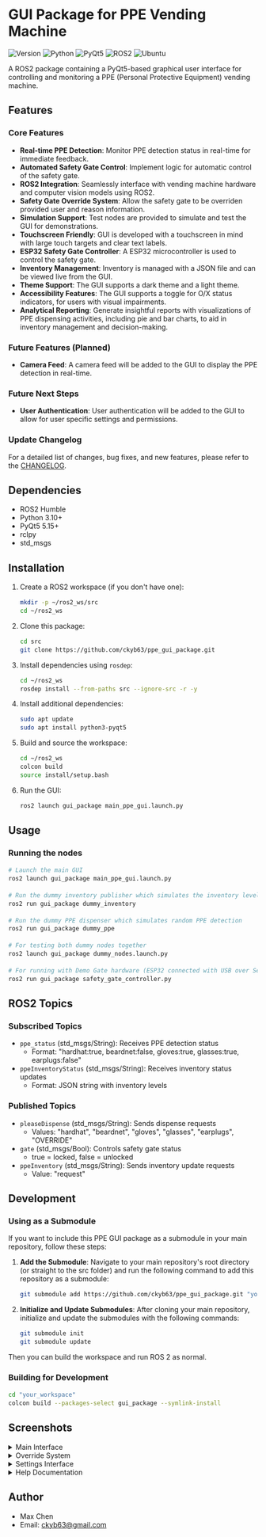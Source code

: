 # GUI Package for PPE Vending Machine

![Version](https://img.shields.io/badge/Version-0.7.3-blue)
![Python](https://img.shields.io/badge/Python-3.10%2B-blue?logo=python&logoColor=white)
![PyQt5](https://img.shields.io/badge/PyQt5-5.15%2B-blue?logo=qt&logoColor=white)
![ROS2](https://img.shields.io/badge/ROS2-Humble-orange?logo=ros&logoColor=white)
![Ubuntu](https://img.shields.io/badge/Ubuntu-22.04-orange?logo=ubuntu&logoColor=white)

A ROS2 package containing a PyQt5-based graphical user interface for controlling and monitoring a PPE (Personal Protective Equipment) vending machine.

## Features

### Core Features
- **Real-time PPE Detection**: Monitor PPE detection status in real-time for immediate feedback.
- **Automated Safety Gate Control**: Implement logic for automatic control of the safety gate.
- **ROS2 Integration**: Seamlessly interface with vending machine hardware and computer vision models using ROS2.
- **Safety Gate Override System**: Allow the safety gate to be overriden provided user and reason information.
- **Simulation Support**: Test nodes are provided to simulate and test the GUI for demonstrations.
- **Touchscreen Friendly**: GUI is developed with a touchscreen in mind with large touch targets and clear text labels.
- **ESP32 Safety Gate Controller**: A ESP32 microcontroller is used to control the safety gate.
- **Inventory Management**: Inventory is managed with a JSON file and can be viewed live from the GUI.
- **Theme Support**: The GUI supports a dark theme and a light theme.
- **Accessibility Features**: The GUI supports a toggle for O/X status indicators, for users with visual impairments.
- **Analytical Reporting**: Generate insightful reports with visualizations of PPE dispensing activities, including pie and bar charts, to aid in inventory management and decision-making.

### Future Features (Planned)
- **Camera Feed**: A camera feed will be added to the GUI to display the PPE detection in real-time.

### Future Next Steps
- **User Authentication**: User authentication will be added to the GUI to allow for user specific settings and permissions.

### Update Changelog
For a detailed list of changes, bug fixes, and new features, please refer to the [CHANGELOG](CHANGELOG.md).

## Dependencies

- ROS2 Humble
- Python 3.10+
- PyQt5 5.15+
- rclpy
- std_msgs

## Installation

1. Create a ROS2 workspace (if you don't have one):
    ```bash
    mkdir -p ~/ros2_ws/src
    cd ~/ros2_ws
    ```

2. Clone this package:
    ```bash
    cd src
    git clone https://github.com/ckyb63/ppe_gui_package.git
    ```

3. Install dependencies using `rosdep`:
    ```bash
    cd ~/ros2_ws
    rosdep install --from-paths src --ignore-src -r -y
    ```

4. Install additional dependencies:
    ```bash
    sudo apt update
    sudo apt install python3-pyqt5
    ```

5. Build and source the workspace:
    ```bash
    cd ~/ros2_ws
    colcon build
    source install/setup.bash
    ```

6. Run the GUI:
    ```bash
    ros2 launch gui_package main_ppe_gui.launch.py
    ```

## Usage

### Running the nodes

```bash
# Launch the main GUI
ros2 launch gui_package main_ppe_gui.launch.py

# Run the dummy inventory publisher which simulates the inventory level of the PPE vending machine
ros2 run gui_package dummy_inventory

# Run the dummy PPE dispenser which simulates random PPE detection
ros2 run gui_package dummy_ppe

# For testing both dummy nodes together
ros2 launch gui_package dummy_nodes.launch.py

# For running with Demo Gate hardware (ESP32 connected with USB over Serial)
ros2 run gui_package safety_gate_controller.py
```

## ROS2 Topics

### Subscribed Topics
- `ppe_status` (std_msgs/String): Receives PPE detection status
  - Format: "hardhat:true, beardnet:false, gloves:true, glasses:true, earplugs:false"
- `ppeInventoryStatus` (std_msgs/String): Receives inventory status updates
  - Format: JSON string with inventory levels

### Published Topics
- `pleaseDispense` (std_msgs/String): Sends dispense requests
  - Values: "hardhat", "beardnet", "gloves", "glasses", "earplugs", "OVERRIDE"
- `gate` (std_msgs/Bool): Controls safety gate status
  - true = locked, false = unlocked
- `ppeInventory` (std_msgs/String): Sends inventory update requests
  - Value: "request"

## Development

### Using as a Submodule

If you want to include this PPE GUI package as a submodule in your main repository, follow these steps:

1. **Add the Submodule**: Navigate to your main repository's root directory (or straight to the src folder) and run the following command to add this repository as a submodule:
   ```bash
   git submodule add https://github.com/ckyb63/ppe_gui_package.git "your_workspace"/src/ppe_gui_package
   ```

2. **Initialize and Update Submodules**: After cloning your main repository, initialize and update the submodules with the following commands:
   ```bash
   git submodule init
   git submodule update
   ```
Then you can build the workspace and run ROS 2 as normal.


### Building for Development
```bash
cd "your_workspace"
colcon build --packages-select gui_package --symlink-install
```

## Screenshots

<details>
<summary>Main Interface</summary>

<table>
<tr>
    <td width="50%"><img src="docs/images/main_gui_window_75.png" width="100%" style="max-width:400px"/></td>
    <td width="50%"><img src="docs/images/dark_theme_with_OX_75.png" width="100%" style="max-width:400px"/></td>
</tr>
<tr>
    <td><em>Standard interface with PPE status indicators</em></td>
    <td><em>Dark theme with accessibility features</em></td>
</tr>
</table>

</details>

<details>
<summary>Override System</summary>

![Override Dialog](docs/images/override_content_75.png)

*Enhanced override dialog with user authentication and reason tracking*

</details>

<details>
<summary>Settings Interface</summary>

<table>
<tr>
    <td width="50%"><img src="docs/images/settings_appearance.png" width="100%" style="max-width:400px"/></td>
    <td width="50%"><img src="docs/images/settings_inventory_75.png" width="100%" style="max-width:400px"/></td>
</tr>
<tr>
    <td><em>Main settings configuration panel</em></td>
    <td><em>Inventory management settings</em></td>
</tr>
</table>

<table>
<tr>
    <td width="50%"><img src="docs/images/settings_timing_75.png" width="100%" style="max-width:400px"/></td>
    <td width="50%"><img src="docs/images/settings_override_log_75.png" width="100%" style="max-width:400px"/></td>
</tr>
<tr>
    <td><em>System timing and delay settings</em></td>
    <td><em>Override logging and configuration</em></td>
</tr>
</table>

<table>
<tr>
    <td width="50%"><img src="docs/images/settings_info.png" width="100%" style="max-width:400px"/></td>
    <td width="50%"><img src="docs/images/settings_report.png" width="100%" style="max-width:400px"/></td>
</tr>
<tr>
    <td><em>Settings tab Info</em></td>
    <td><em>Dispensing report and analytics</em></td>
</tr>
</table>

</details>

<details>
<summary>Help Documentation</summary>

![User Help Guide](docs/images/user_help_content_75.png)

*Comprehensive user help guide with feature explanations*

</details>

## Author

- Max Chen
- Email: ckyb63@gmail.com